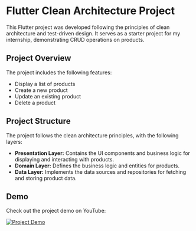 # Flutter Clean Architecture Project

This Flutter project was developed following the principles of clean architecture and test-driven design. It serves as a starter project for my internship, demonstrating CRUD operations on products.

## Project Overview

The project includes the following features:

- Display a list of products
- Create a new product
- Update an existing product
- Delete a product

## Project Structure

The project follows the clean architecture principles, with the following layers:

- **Presentation Layer:** Contains the UI components and business logic for displaying and interacting with products.
- **Domain Layer:** Defines the business logic and entities for products.
- **Data Layer:** Implements the data sources and repositories for fetching and storing product data.

## Demo

Check out the project demo on YouTube:

[![Project Demo](https://img.youtube.com/vi/MprzY01UZH8/1.jpg)](https://www.youtube.com/watch?v=MprzY01UZH8)

